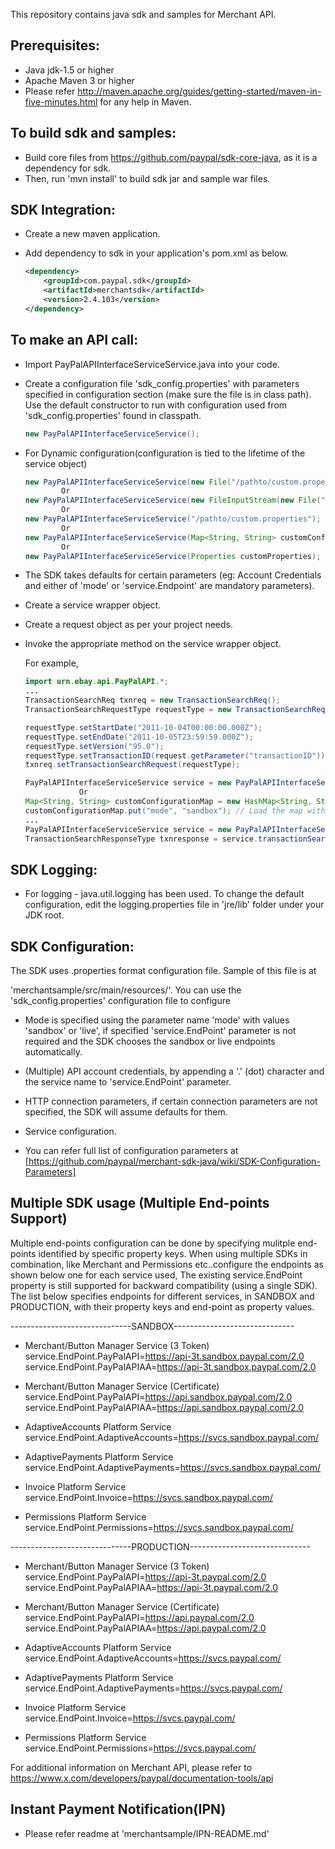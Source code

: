 This repository contains java sdk and samples for Merchant API.

Prerequisites:
---------------
*	Java jdk-1.5 or higher
*	Apache Maven 3 or higher
*	Please refer http://maven.apache.org/guides/getting-started/maven-in-five-minutes.html for any help in Maven.

To build sdk and samples:
--------------------------
*	Build core files from https://github.com/paypal/sdk-core-java, as it is a dependency for sdk.
*	Then, run 'mvn install' to build sdk jar and sample war files.

SDK Integration:
----------------
*	Create a new maven application.

*	Add dependency to sdk in your application's pom.xml as below.
		
    ```xml
    <dependency>
        <groupId>com.paypal.sdk</groupId>
        <artifactId>merchantsdk</artifactId>
        <version>2.4.103</version>
    </dependency>
    ```
		
To make an API call:
--------------------			
*	Import PayPalAPIInterfaceServiceService.java into your code.
		
*	Create a configuration file 'sdk_config.properties' with parameters specified in configuration section (make sure the file is in class path). Use the default constructor to run with configuration used from 'sdk_config.properties' found in classpath.
	```java
	new PayPalAPIInterfaceServiceService();
	```
*	For Dynamic configuration(configuration is tied to the lifetime of the service object)
	```java
	new PayPalAPIInterfaceServiceService(new File("/pathto/custom.properties"));
			Or
	new PayPalAPIInterfaceServiceService(new FileInputStream(new File("/pathto/custom.properties")));
			Or
	new PayPalAPIInterfaceServiceService("/pathto/custom.properties");
			Or
	new PayPalAPIInterfaceServiceService(Map<String, String> customConfigurationMap);
			Or
	new PayPalAPIInterfaceServiceService(Properties customProperties);
	```
*	The SDK takes defaults for certain parameters (eg: Account Credentials and either of 'mode' or 'service.Endpoint' are mandatory parameters).

*	Create a service wrapper object.

*	Create a request object as per your project needs. 

*	Invoke the appropriate method on the service wrapper object.

    For example,

          
    ```java
    import urn.ebay.api.PayPalAPI.*;
    ...
    TransactionSearchReq txnreq = new TransactionSearchReq();
    TransactionSearchRequestType requestType = new TransactionSearchRequestType();

    requestType.setStartDate("2011-10-04T00:00:00.000Z"); 
    requestType.setEndDate("2011-10-05T23:59:59.000Z"); 
    requestType.setVersion("95.0");
    requestType.setTransactionID(request.getParameter("transactionID"));
    txnreq.setTransactionSearchRequest(requestType);

    PayPalAPIInterfaceServiceService service = new PayPalAPIInterfaceServiceService();
    			Or
    Map<String, String> customConfigurationMap = new HashMap<String, String>();
    customConfigurationMap.put("mode", "sandbox"); // Load the map with all mandatory parameters
    ...
    PayPalAPIInterfaceServiceService service = new PayPalAPIInterfaceServiceService(Map<String, String> customConfigurationMap);
    TransactionSearchResponseType txnresponse = service.transactionSearch(txnreq, username);
    ```
		  

SDK Logging:
------------
*	For logging - java.util.logging has been used. To change the default configuration, edit the logging.properties file in 'jre/lib' folder under your JDK root.		  

		  
SDK Configuration:
------------------
The SDK uses .properties format configuration file. Sample of this file is at 
 
'merchantsample/src/main/resources/'. You can use the 'sdk_config.properties' configuration file to configure

*	Mode is specified using the parameter name 'mode' with values 'sandbox' or 'live', if specified 'service.EndPoint' parameter is not required and the SDK chooses the sandbox or live endpoints automatically.

*	(Multiple) API account credentials, by appending a '.' (dot) character and the service name to 'service.EndPoint' parameter.

*	HTTP connection parameters, if certain connection parameters are not specified, the SDK will assume defaults for them.

*	Service configuration.

*   You can refer full list of configuration parameters at [https://github.com/paypal/merchant-sdk-java/wiki/SDK-Configuration-Parameters]

Multiple SDK usage (Multiple End-points Support)
---------------------------
Multiple end-points configuration can be done by specifying mulitple end-points identified by specific property keys. 
When using multiple SDKs in combination, like Merchant and Permissions etc..configure the endpoints as shown below 
one for each service used, The existing service.EndPoint property is still supported for backward compatibility (using 
a single SDK). The list below specifies endpoints for different services, in SANDBOX and PRODUCTION, with their 
property keys and end-point as property values.

------------------------------SANDBOX------------------------------  
* Merchant/Button Manager Service (3 Token)  
service.EndPoint.PayPalAPI=https://api-3t.sandbox.paypal.com/2.0  
service.EndPoint.PayPalAPIAA=https://api-3t.sandbox.paypal.com/2.0  

* Merchant/Button Manager Service (Certificate)  
service.EndPoint.PayPalAPI=https://api.sandbox.paypal.com/2.0  
service.EndPoint.PayPalAPIAA=https://api.sandbox.paypal.com/2.0  

* AdaptiveAccounts Platform Service  
service.EndPoint.AdaptiveAccounts=https://svcs.sandbox.paypal.com/  

* AdaptivePayments Platform Service  
service.EndPoint.AdaptivePayments=https://svcs.sandbox.paypal.com/  

* Invoice Platform Service  
service.EndPoint.Invoice=https://svcs.sandbox.paypal.com/  

* Permissions Platform Service  
service.EndPoint.Permissions=https://svcs.sandbox.paypal.com/  

------------------------------PRODUCTION------------------------------  
* Merchant/Button Manager Service (3 Token)  
service.EndPoint.PayPalAPI=https://api-3t.paypal.com/2.0  
service.EndPoint.PayPalAPIAA=https://api-3t.paypal.com/2.0  

* Merchant/Button Manager Service (Certificate)  
service.EndPoint.PayPalAPI=https://api.paypal.com/2.0  
service.EndPoint.PayPalAPIAA=https://api.paypal.com/2.0  

* AdaptiveAccounts Platform Service  
service.EndPoint.AdaptiveAccounts=https://svcs.paypal.com/  

* AdaptivePayments Platform Service  
service.EndPoint.AdaptivePayments=https://svcs.paypal.com/  

* Invoice Platform Service  
service.EndPoint.Invoice=https://svcs.paypal.com/  

* Permissions Platform Service  
service.EndPoint.Permissions=https://svcs.paypal.com/  

For additional information on Merchant API, please refer to https://www.x.com/developers/paypal/documentation-tools/api

Instant Payment Notification(IPN) 
---------------------------------
* Please refer readme  at 'merchantsample/IPN-README.md'


